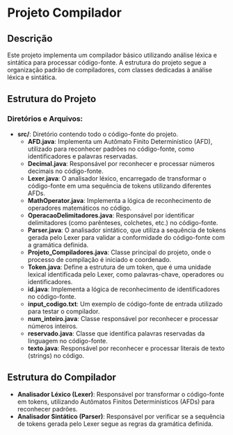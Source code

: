 # Projeto Compilador

## Descrição
Este projeto implementa um compilador básico utilizando análise léxica e sintática para processar código-fonte. A estrutura do projeto segue a organização padrão de compiladores, com classes dedicadas à análise léxica e sintática.

## Estrutura do Projeto

### Diretórios e Arquivos:


- **src/**: Diretório contendo todo o código-fonte do projeto.
  - **AFD.java**: Implementa um Autômato Finito Determinístico (AFD), utilizado para reconhecer padrões no código-fonte, como identificadores e palavras reservadas.
  - **Decimal.java**: Responsável por reconhecer e processar números decimais no código-fonte.
  - **Lexer.java**: O analisador léxico, encarregado de transformar o código-fonte em uma sequência de tokens utilizando diferentes AFDs.
  - **MathOperator.java**: Implementa a lógica de reconhecimento de operadores matemáticos no código.
  - **OperacaoDelimitadores.java**: Responsável por identificar delimitadores (como parênteses, colchetes, etc.) no código-fonte.
  - **Parser.java**: O analisador sintático, que utiliza a sequência de tokens gerada pelo Lexer para validar a conformidade do código-fonte com a gramática definida.
  - **Projeto_Compiladores.java**: Classe principal do projeto, onde o processo de compilação é iniciado e coordenado.
  - **Token.java**: Define a estrutura de um token, que é uma unidade lexical identificada pelo Lexer, como palavras-chave, operadores ou identificadores.
  - **id.java**: Implementa a lógica de reconhecimento de identificadores no código-fonte.
  - **input_codigo.txt**: Um exemplo de código-fonte de entrada utilizado para testar o compilador.
  - **num_inteiro.java**: Classe responsável por reconhecer e processar números inteiros.
  - **reservado.java**: Classe que identifica palavras reservadas da linguagem no código-fonte.
  - **texto.java**: Responsável por reconhecer e processar literais de texto (strings) no código.


## Estrutura do Compilador
- **Analisador Léxico (Lexer)**: Responsável por transformar o código-fonte em tokens, utilizando Autômatos Finitos Determinísticos (AFDs) para reconhecer padrões.
- **Analisador Sintático (Parser)**: Responsável por verificar se a sequência de tokens gerada pelo Lexer segue as regras da gramática definida.

